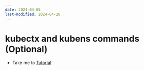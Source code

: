 ```yaml
---
date: 2024-04-05
last-modified: 2024-04-28
---
```

# kubectx and kubens commands (Optional)
  - Take me to [Tutorial](https://kodekloud.com/topic/kubectx-and-kubens-command-line-utilities/)
